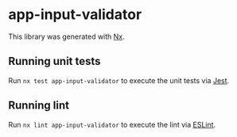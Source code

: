 # app-input-validator

This library was generated with [Nx](https://nx.dev).

## Running unit tests

Run `nx test app-input-validator` to execute the unit tests via [Jest](https://jestjs.io).

## Running lint

Run `nx lint app-input-validator` to execute the lint via [ESLint](https://eslint.org/).
